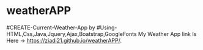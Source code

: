 # weatherAPP
#CREATE-Current-Weather-App by #Using-HTML,Css,Java,Jquery,Ajax,Boatstrap,GoogleFonts My Weather App link Is Here  ->
 https://ziadi21.github.io/weatherAPP/.
